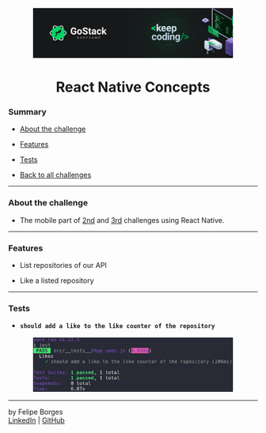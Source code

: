 <div align="center">
	<a href="https://rocketseat.com.br/gostack" target="_blank">
		<img src="../.github/gostackimg.png" alt="Logo" style="max-width:80%"/>
	</a>
</div>

<div align="center">
	<h1>React Native Concepts</h1>
</div>

### Summary

- [About the challenge](#about-the-challenge)

- [Features](#Features)

- [Tests](#Tests)

- [Back to all challenges](https://github.com/felipejsborges/gostack_bootcamp_challenges)
<hr>

### About the challenge

- The mobile part of [2nd](https://github.com/felipejsborges/gostack_bootcamp_challenges/tree/master/02_nodejs_concepts) and [3rd](https://github.com/felipejsborges/gostack_bootcamp_challenges/tree/master/03_reactjs_concepts) challenges using React Native.
<hr>

### Features

- List repositories of our API

- Like a listed repository
<hr>

### Tests

- **`should add a like to the like counter of the repository`**

<div align="center" style="margin-top: 16px;">	
	<img src="./.github/tests.png" alt="tests" style="max-width:80%"/>
</div>
<hr>

by Felipe Borges<br>
[LinkedIn](https://www.linkedin.com/in/felipejsborges) | [GitHub](https://github.com/felipejsborges)
